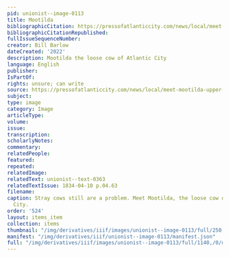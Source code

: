 ```yaml
---
pid: unionist--image-0113
title: Mootilda
bibliographicCitation: https://pressofatlanticcity.com/news/local/meet-mootilda-upper-township-woman-cares-for-stray-cow/article_77d0930c-7c07-11ed-904a-f38d945873df.html
bibliographicCitationRepublished: 
fullIssueSequenceNumber: 
creator: Bill Barlow
dateCreated: '2022'
description: Mootilda the loose cow of Atlantic City
language: English
publisher: 
IsPartOf: 
rights: unsure; can write
source: https://pressofatlanticcity.com/news/local/meet-mootilda-upper-township-woman-cares-for-stray-cow/article_77d0930c-7c07-11ed-904a-f38d945873df.html
subject: 
type: image
category: Image
articleType: 
volume: 
issue: 
transcription: 
scholarlyNotes: 
commentary: 
relatedPeople: 
featured: 
repeated: 
relatedImage: 
relatedText: unionist--text-0363
relatedTextIssue: 1834-04-10 p.04.63
filename: 
caption: Stray cows still are a problem. Meet Mootilda, the loose cow of Atlantic
  City.
order: '524'
layout: items_item
collection: items
thumbnail: "/img/derivatives/iiif/images/unionist--image-0113/full/250,/0/default.jpg"
manifest: "/img/derivatives/iiif/unionist--image-0113/manifest.json"
full: "/img/derivatives/iiif/images/unionist--image-0113/full/1140,/0/default.jpg"
---
```

